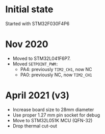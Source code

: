 # Initial state

Started with STM32F030F4P6

# Nov 2020

* Moved to STM32L041F6P7.
* Moved `SETPOINT_PWM:`
  * PA4: previously `TIM2_CH1`, now NC
  * PA0: previously NC, now `TIM2_CH1`

# April 2021 (v3)

 * Increase board size to 28mm diameter
 * Use proper 1.27 mm pin socket for debug
 * Move to STM32L051K MCU (QFN-32)
 * Drop thermal cut-out

